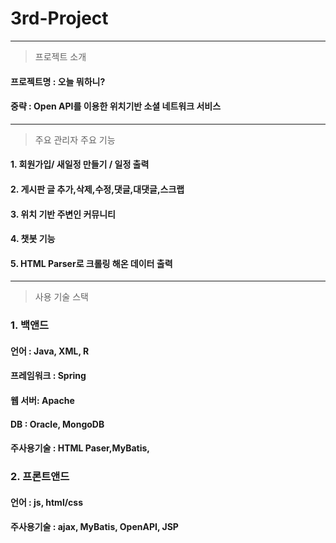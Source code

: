 # 3rd-Project

------------
> 프로젝트 소개
#### 프로젝트명 : 오늘 뭐하니?
#### 중략 : Open API를 이용한 위치기반 소셜 네트워크 서비스



------------
> 주요 관리자 주요 기능
#### 1. 회원가입/ 새일정 만들기 / 일정 출력
#### 2. 게시판 글 추가,삭제,수정,댓글,대댓글,스크랩
#### 3. 위치 기반 주변인 커뮤니티
#### 4. 챗봇 기능
#### 5. HTML Parser로 크롤링 해온 데이터 출력


------------
> 사용 기술 스택
### 1. 백앤드 
#### 언어 : Java, XML, R
#### 프레임워크 : Spring
#### 웹 서버: Apache
#### DB : Oracle, MongoDB
#### 주사용기술 : HTML Paser,MyBatis,

### 2. 프론트앤드
#### 언어 : js, html/css
#### 주사용기술 : ajax, MyBatis, OpenAPI, JSP
